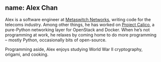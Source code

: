 name: Alex Chan
---
Alex is a software engineer at [Metaswitch Networks](http://www.metaswitch.com), writing code for the telecoms industry.
Among other things, he has worked on [Project Calico](https://www.projectcalico.org/), a pure-Python networking layer for OpenStack and Docker.
When he’s not programming at work, he relaxes by coming home to do more programming – mostly Python, occasionally bits of open-source.

Programming aside, Alex enjoys studying World War II cryptography, origami, and cooking.
